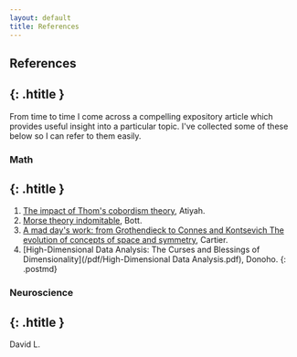 ```yaml
---
layout: default
title: References
---
```


## References
{: .htitle }
---
From time to time I come across a compelling expository article which provides useful insight into a particular topic. I've collected some of these below so I can refer to them easily.  

### Math
{: .htitle }
---
1. [The impact of Thom's cobordism theory](http://www.ams.org/journals/bull/2004-41-03/S0273-0979-04-01022-5/S0273-0979-04-01022-5.pdf), Atiyah.
2. [Morse theory indomitable](http://www.numdam.org/article/PMIHES_1988__68__99_0.pdf), Bott.
3. [A mad day's work: from Grothendieck to Connes and Kontsevich The evolution of concepts of space and symmetry](http://www.ams.org/journals/bull/2001-38-04/S0273-0979-01-00913-2/S0273-0979-01-00913-2.pdf), Cartier.
4. [High-Dimensional Data Analysis: The Curses and Blessings of Dimensionality](/pdf/High-Dimensional Data Analysis.pdf), Donoho.
{: .postmd}

### Neuroscience
{: .htitle }
---

David L.
